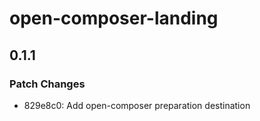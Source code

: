 # open-composer-landing

## 0.1.1

### Patch Changes

- 829e8c0: Add open-composer preparation destination
